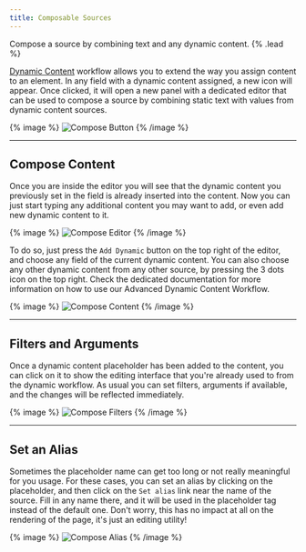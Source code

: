 ```yaml
---
title: Composable Sources
---
```


Compose a source by combining text and any dynamic content. {% .lead %}

[Dynamic Content](https://yootheme.com/support/yootheme-pro/joomla/dynamic-content) workflow allows you to extend the way you assign content to an element. In any field with a dynamic content assigned, a new icon will appear. Once clicked, it will open a new panel with a dedicated editor that can be used to compose a source by combining static text with values from dynamic content sources.

{% image %}
![Compose Button](/assets/ytp/dynamic/composable-sources/compose-button.webp)
{% /image %}

---

## Compose Content

Once you are inside the editor you will see that the dynamic content you previously set in the field is already inserted into the content. Now you can just start typing any additional content you may want to add, or even add new dynamic content to it.

{% image %}
![Compose Editor](/assets/ytp/dynamic/composable-sources/compose-editor.webp)
{% /image %}

To do so, just press the `Add Dynamic` button on the top right of the editor, and choose any field of the current dynamic content. You can also choose any other dynamic content from any other source, by pressing the 3 dots icon on the top right. Check the dedicated documentation for more information on how to use our Advanced Dynamic Content Workflow.

{% image %}
![Compose Content](/assets/ytp/dynamic/composable-sources/compose-dynamic-content.webp)
{% /image %}

---

## Filters and Arguments

Once a dynamic content placeholder has been added to the content, you can click on it to show the editing interface that you're already used to from the dynamic workflow. As usual you can set filters, arguments if available, and the changes will be reflected immediately.

{% image %}
![Compose Filters](/assets/ytp/dynamic/composable-sources/compose-filters.webp)
{% /image %}

---

## Set an Alias

Sometimes the placeholder name can get too long or not really meaningful for you usage. For these cases, you can set an alias by clicking on the placeholder, and then click on the `Set alias` link near the name of the source. Fill in any name there, and it will be used in the placeholder tag instead of the default one. Don't worry, this has no impact at all on the rendering of the page, it's just an editing utility!

{% image %}
![Compose Alias](/assets/ytp/dynamic/composable-sources/compose-alias.webp)
{% /image %}

